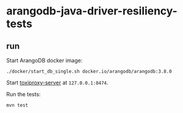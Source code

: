 # arangodb-java-driver-resiliency-tests

## run

Start ArangoDB docker image:
```shell
./docker/start_db_single.sh docker.io/arangodb/arangodb:3.8.0
```

Start [toxiproxy-server](https://github.com/Shopify/toxiproxy) at `127.0.0.1:8474`.

Run the tests:
```shell
mvn test
```


